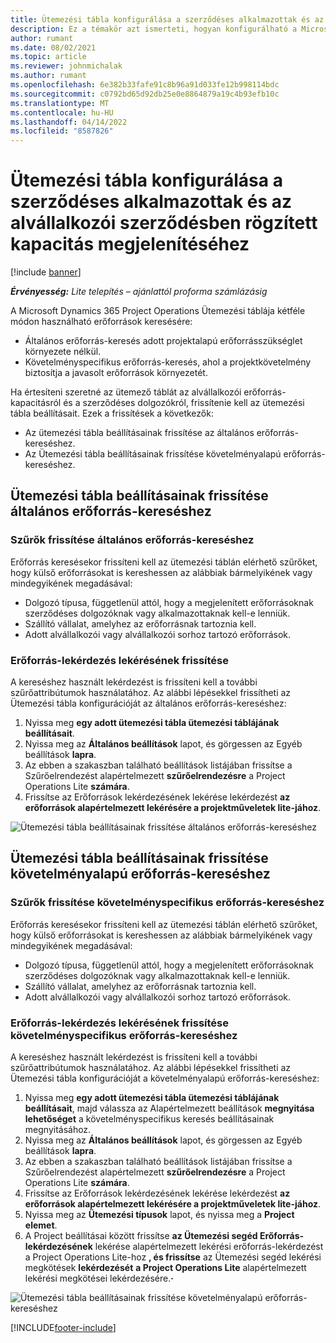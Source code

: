 ```yaml
---
title: Ütemezési tábla konfigurálása a szerződéses alkalmazottak és az alvállalkozói szerződésben rögzített kapacitás megjelenítéséhez
description: Ez a témakör azt ismerteti, hogyan konfigurálható a Microsoft Dynamics 365 Project Operations Schedule Board szolgáltatása úgy, hogy az alvállalkozói erőforrás-kapacitást jelenítse meg a projekterőforrás-követelmények személyzete során.
author: rumant
ms.date: 08/02/2021
ms.topic: article
ms.reviewer: johnmichalak
ms.author: rumant
ms.openlocfilehash: 6e382b33fafe91c8b96a91d033fe12b998114bdc
ms.sourcegitcommit: c0792bd65d92db25e0e8864879a19c4b93efb10c
ms.translationtype: MT
ms.contentlocale: hu-HU
ms.lasthandoff: 04/14/2022
ms.locfileid: "8587826"
---
```

# <a name="configure-schedule-board-to-show-contract-workers-and-subcontracted-capacity"></a>Ütemezési tábla konfigurálása a szerződéses alkalmazottak és az alvállalkozói szerződésben rögzített kapacitás megjelenítéséhez 

[!include [banner](../../includes/dataverse-preview.md)]

_**Érvényesség:** Lite telepítés – ajánlattól proforma számlázásig_

A Microsoft Dynamics 365 Project Operations Ütemezési táblája kétféle módon használható erőforrások keresésére:

- Általános erőforrás-keresés adott projektalapú erőforrásszükséglet környezete nélkül.
- Követelményspecifikus erőforrás-keresés, ahol a projektkövetelmény biztosítja a javasolt erőforrások környezetét.

Ha értesíteni szeretné az ütemező táblát az alvállalkozói erőforrás-kapacitásról és a szerződéses dolgozókról, frissítenie kell az ütemezési tábla beállításait. Ezek a frissítések a következők: 
- Az ütemezési tábla beállításainak frissítése az általános erőforrás-kereséshez.
- Az Ütemezési tábla beállításainak frissítése követelményalapú erőforrás-kereséshez.

## <a name="update-schedule-board-settings-for-general-resource-search"></a>Ütemezési tábla beállításainak frissítése általános erőforrás-kereséshez
### <a name="update-filters-for-general-resource-search"></a>Szűrők frissítése általános erőforrás-kereséshez
Erőforrás keresésekor frissíteni kell az ütemezési táblán elérhető szűrőket, hogy külső erőforrásokat is kereshessen az alábbiak bármelyikének vagy mindegyikének megadásával:
  - Dolgozó típusa, függetlenül attól, hogy a megjelenített erőforrásoknak szerződéses dolgozóknak vagy alkalmazottaknak kell-e lenniük.
  - Szállító vállalat, amelyhez az erőforrásnak tartoznia kell.
  - Adott alvállalkozói vagy alvállalkozói sorhoz tartozó erőforrások.
    
### <a name="update-retrieve-resource-query"></a>Erőforrás-lekérdezés lekérésének frissítése
A kereséshez használt lekérdezést is frissíteni kell a további szűrőattribútumok használatához. Az alábbi lépésekkel frissítheti az Ütemezési tábla konfigurációját az általános erőforrás-kereséshez:  
1. Nyissa meg **egy adott ütemezési tábla ütemezési táblájának beállításait**.
2. Nyissa meg az **Általános beállítások** lapot, és görgessen az Egyéb beállítások **lapra**.
3. Az ebben a szakaszban található beállítások listájában frissítse a Szűrőelrendezést alapértelmezett **szűrőelrendezésre** a Project Operations Lite **számára**.
4. Frissítse az Erőforrások lekérdezésének lekérése lekérdezést **az** **erőforrások alapértelmezett lekérésére a projektműveletek lite-jához**.

![Ütemezési tábla beállításainak frissítése általános erőforrás-kereséshez](../media/BoardSettings.png)  

## <a name="update-schedule-board-settings-for-requirementbased-resource-search"></a>Ütemezési tábla beállításainak frissítése követelményalapú erőforrás-kereséshez
### <a name="update-filters-for-requirement-specific-resource-search"></a>Szűrők frissítése követelményspecifikus erőforrás-kereséshez 
Erőforrás keresésekor frissíteni kell az ütemezési táblán elérhető szűrőket, hogy külső erőforrásokat is kereshessen az alábbiak bármelyikének vagy mindegyikének megadásával:
 - Dolgozó típusa, függetlenül attól, hogy a megjelenített erőforrásoknak szerződéses dolgozóknak vagy alkalmazottaknak kell-e lenniük.
 - Szállító vállalat, amelyhez az erőforrásnak tartoznia kell.
 - Adott alvállalkozói vagy alvállalkozói sorhoz tartozó erőforrások.

### <a name="update-retrieve-resource-query-for-requirement-specific-resource-search"></a>Erőforrás-lekérdezés lekérésének frissítése követelményspecifikus erőforrás-kereséshez 
A kereséshez használt lekérdezést is frissíteni kell a további szűrőattribútumok használatához. Az alábbi lépésekkel frissítheti az Ütemezési tábla konfigurációját a követelményalapú erőforrás-kereséshez:

1. Nyissa meg **egy adott ütemezési tábla ütemezési táblájának beállításait**, majd válassza az Alapértelmezett beállítások **megnyitása lehetőséget** a követelményspecifikus keresés beállításainak megnyitásához.
2. Nyissa meg az **Általános beállítások** lapot, és görgessen az Egyéb beállítások **lapra**.
3. Az ebben a szakaszban található beállítások listájában frissítse a Szűrőelrendezést alapértelmezett **szűrőelrendezésre** a Project Operations Lite **számára**.
4. Frissítse az Erőforrások lekérdezésének lekérése lekérdezést **az** **erőforrások alapértelmezett lekérésére a projektműveletek lite-jához**.
5. Nyissa meg az **Ütemezési típusok** lapot, és nyissa meg a **Project elemet**.
6. A Project beállításai között frissítse **az Ütemezési segéd Erőforrás-lekérdezésének** lekérése alapértelmezett lekérési erőforrás-lekérdezést a Project Operations Lite-hoz **, és frissítse** az Ütemezési segéd lekérési megkötések **lekérdezését** **a Project Operations Lite** alapértelmezett lekérési megkötései lekérdezésére.**·**

![Ütemezési tábla beállításainak frissítése követelményalapú erőforrás-kereséshez](../media/SASettings.png)  

[!INCLUDE[footer-include](../../includes/footer-banner.md)]
